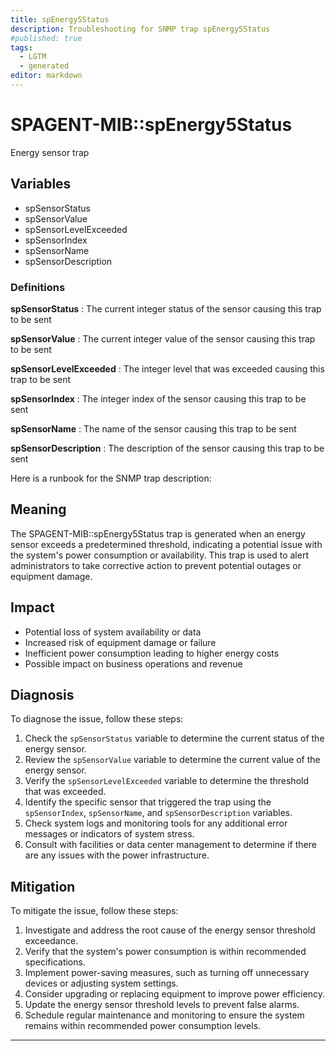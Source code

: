 ```yaml
---
title: spEnergy5Status
description: Troubleshooting for SNMP trap spEnergy5Status
#published: true
tags:
  - LGTM
  - generated
editor: markdown
---
```


# SPAGENT-MIB::spEnergy5Status 

Energy sensor trap 


## Variables


  - spSensorStatus
  - spSensorValue
  - spSensorLevelExceeded
  - spSensorIndex
  - spSensorName
  - spSensorDescription 

### Definitions 


**spSensorStatus** 
: The current integer status of the sensor causing this trap to be sent 

**spSensorValue** 
: The current integer value of the sensor causing this trap to be sent 

**spSensorLevelExceeded** 
: The integer level that was exceeded causing this trap to be sent 

**spSensorIndex** 
: The integer index of the sensor causing this trap to be sent 

**spSensorName** 
: The name of the sensor causing this trap to be sent 

**spSensorDescription** 
: The description of the sensor causing this trap to be sent 


Here is a runbook for the SNMP trap description:

## Meaning

The SPAGENT-MIB::spEnergy5Status trap is generated when an energy sensor exceeds a predetermined threshold, indicating a potential issue with the system's power consumption or availability. This trap is used to alert administrators to take corrective action to prevent potential outages or equipment damage.

## Impact

* Potential loss of system availability or data
* Increased risk of equipment damage or failure
* Inefficient power consumption leading to higher energy costs
* Possible impact on business operations and revenue

## Diagnosis

To diagnose the issue, follow these steps:

1. Check the `spSensorStatus` variable to determine the current status of the energy sensor.
2. Review the `spSensorValue` variable to determine the current value of the energy sensor.
3. Verify the `spSensorLevelExceeded` variable to determine the threshold that was exceeded.
4. Identify the specific sensor that triggered the trap using the `spSensorIndex`, `spSensorName`, and `spSensorDescription` variables.
5. Check system logs and monitoring tools for any additional error messages or indicators of system stress.
6. Consult with facilities or data center management to determine if there are any issues with the power infrastructure.

## Mitigation

To mitigate the issue, follow these steps:

1. Investigate and address the root cause of the energy sensor threshold exceedance.
2. Verify that the system's power consumption is within recommended specifications.
3. Implement power-saving measures, such as turning off unnecessary devices or adjusting system settings.
4. Consider upgrading or replacing equipment to improve power efficiency.
5. Update the energy sensor threshold levels to prevent false alarms.
6. Schedule regular maintenance and monitoring to ensure the system remains within recommended power consumption levels.
---




